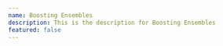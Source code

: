 ```yaml
---
name: Boosting Ensembles
description: This is the description for Boosting Ensembles
featured: false
---
```

